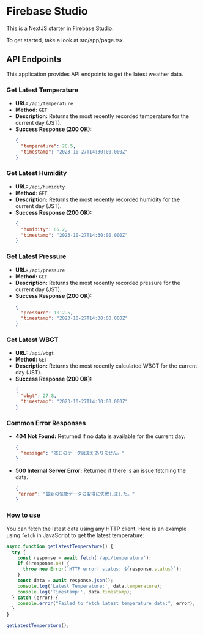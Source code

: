 # Firebase Studio

This is a NextJS starter in Firebase Studio.

To get started, take a look at src/app/page.tsx.

## API Endpoints

This application provides API endpoints to get the latest weather data.

### Get Latest Temperature

- **URL:** `/api/temperature`
- **Method:** `GET`
- **Description:** Returns the most recently recorded temperature for the current day (JST).
- **Success Response (200 OK):**
  ```json
  {
    "temperature": 28.5,
    "timestamp": "2023-10-27T14:30:00.000Z"
  }
  ```

### Get Latest Humidity

- **URL:** `/api/humidity`
- **Method:** `GET`
- **Description:** Returns the most recently recorded humidity for the current day (JST).
- **Success Response (200 OK):**
  ```json
  {
    "humidity": 65.2,
    "timestamp": "2023-10-27T14:30:00.000Z"
  }
  ```

### Get Latest Pressure

- **URL:** `/api/pressure`
- **Method:** `GET`
- **Description:** Returns the most recently recorded pressure for the current day (JST).
- **Success Response (200 OK):**
  ```json
  {
    "pressure": 1012.5,
    "timestamp": "2023-10-27T14:30:00.000Z"
  }
  ```

### Get Latest WBGT

- **URL:** `/api/wbgt`
- **Method:** `GET`
- **Description:** Returns the most recently calculated WBGT for the current day (JST).
- **Success Response (200 OK):**
  ```json
  {
    "wbgt": 27.8,
    "timestamp": "2023-10-27T14:30:00.000Z"
  }
  ```

### Common Error Responses

- **404 Not Found:** Returned if no data is available for the current day.
  ```json
  {
    "message": "本日のデータはまだありません。"
  }
  ```
- **500 Internal Server Error:** Returned if there is an issue fetching the data.
   ```json
  {
    "error": "最新の気象データの取得に失敗しました。"
  }
  ```

### How to use

You can fetch the latest data using any HTTP client. Here is an example using `fetch` in JavaScript to get the latest temperature:

```javascript
async function getLatestTemperature() {
  try {
    const response = await fetch('/api/temperature');
    if (!response.ok) {
      throw new Error(`HTTP error! status: ${response.status}`);
    }
    const data = await response.json();
    console.log('Latest Temperature:', data.temperature);
    console.log('Timestamp:', data.timestamp);
  } catch (error) {
    console.error("Failed to fetch latest temperature data:", error);
  }
}

getLatestTemperature();
```
